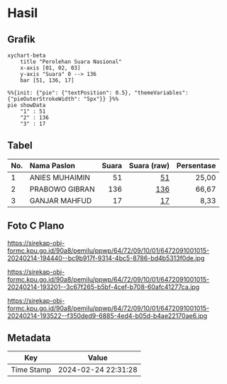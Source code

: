 # Hasil

## Grafik

```mermaid
xychart-beta
    title "Perolehan Suara Nasional"
    x-axis [01, 02, 03]
    y-axis "Suara" 0 --> 136
    bar [51, 136, 17]
```

```mermaid
%%{init: {"pie": {"textPosition": 0.5}, "themeVariables": {"pieOuterStrokeWidth": "5px"}} }%%
pie showData
    "1" : 51
    "2" : 136
    "3" : 17
```

## Tabel

| No. | Nama Paslon    | Suara | Suara (raw) | Persentase |
|:--- |:-------------- | -----:| -----------:| ----------:|
| 1   | ANIES MUHAIMIN | 51    | [51][p-1]   | 25,00      |
| 2   | PRABOWO GIBRAN | 136   | [136][p-2]  | 66,67      |
| 3   | GANJAR MAHFUD  | 17    | [17][p-3]   | 8,33       |


[p-1]: https://github.com/gigit-pemilu/pemilu-2024/blob/main/pilpres/hitung-suara/sub/64-kalimantan-timur/sub/72-kota-samarinda/sub/09-samarinda-kota/sub/1001-karang-mumus/sub/015-tps/sub/paslon-1.txt
[p-2]: https://github.com/gigit-pemilu/pemilu-2024/blob/main/pilpres/hitung-suara/sub/64-kalimantan-timur/sub/72-kota-samarinda/sub/09-samarinda-kota/sub/1001-karang-mumus/sub/015-tps/sub/paslon-2.txt
[p-3]: https://github.com/gigit-pemilu/pemilu-2024/blob/main/pilpres/hitung-suara/sub/64-kalimantan-timur/sub/72-kota-samarinda/sub/09-samarinda-kota/sub/1001-karang-mumus/sub/015-tps/sub/paslon-3.txt

## Foto C Plano

https://sirekap-obj-formc.kpu.go.id/90a8/pemilu/ppwp/64/72/09/10/01/6472091001015-20240214-194440--bc9b917f-9314-4bc5-8786-bd4b5313f0de.jpg

https://sirekap-obj-formc.kpu.go.id/90a8/pemilu/ppwp/64/72/09/10/01/6472091001015-20240214-193201--3c67f265-b5bf-4cef-b708-60afc41277ca.jpg

https://sirekap-obj-formc.kpu.go.id/90a8/pemilu/ppwp/64/72/09/10/01/6472091001015-20240214-193522--f350ded9-6885-4ed4-b05d-b4ae22170ae6.jpg


## Metadata

| Key        | Value               |
| ---------- | ------------------- |
| Time Stamp | 2024-02-24 22:31:28 |



